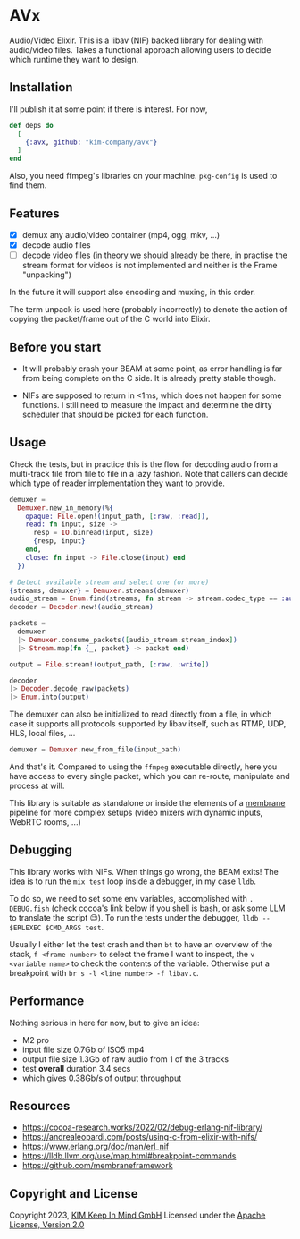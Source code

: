 # AVx
Audio/Video Elixir. This is a libav (NIF) backed library for dealing with audio/video files. Takes
a functional approach allowing users to decide which runtime they want to design.

## Installation
I'll publish it at some point if there is interest. For now,

```elixir
def deps do
  [
    {:avx, github: "kim-company/avx"}
  ]
end
```

Also, you need ffmpeg's libraries on your machine. `pkg-config` is used to find them.

## Features
- [x] demux any audio/video container (mp4, ogg, mkv, ...)
- [x] decode audio files
- [ ] decode video files (in theory we should already be there, in practise the stream format for videos is not implemented and neither is the Frame "unpacking")

In the future it will support also encoding and muxing, in this order.

The term unpack is used here (probably incorrectly) to denote the action of
copying the packet/frame out of the C world into Elixir.

## Before you start
- It will probably crash your BEAM at some point, as error handling is far from being complete on the C side. It is already pretty stable though.

- NIFs are supposed to return in <1ms, which does not happen for some functions. I still
need to measure the impact and determine the dirty scheduler that should be picked for each
function.

## Usage
Check the tests, but in practice this is the flow for decoding audio from a
multi-track file from file to file in a lazy fashion. Note that callers can
decide which type of reader implementation they want to provide.

```elixir
demuxer =
  Demuxer.new_in_memory(%{
    opaque: File.open!(input_path, [:raw, :read]),
    read: fn input, size ->
      resp = IO.binread(input, size)
      {resp, input}
    end,
    close: fn input -> File.close(input) end
  })

# Detect available stream and select one (or more)
{streams, demuxer} = Demuxer.streams(demuxer)
audio_stream = Enum.find(streams, fn stream -> stream.codec_type == :audio end)
decoder = Decoder.new!(audio_stream)

packets =
  demuxer
  |> Demuxer.consume_packets([audio_stream.stream_index])
  |> Stream.map(fn {_, packet} -> packet end)

output = File.stream!(output_path, [:raw, :write])

decoder
|> Decoder.decode_raw(packets)
|> Enum.into(output)
```

The demuxer can also be initialized to read directly from a file, in which
case it supports all protocols supported by libav itself, such as RTMP, UDP, HLS, local files, ...
```elixir
demuxer = Demuxer.new_from_file(input_path)
```
And that's it. Compared to using the `ffmpeg` executable directly, here you have access
to every single packet, which you can re-route, manipulate and process at will.

This library is suitable as standalone or inside the elements of a [membrane](https://github.com/membraneframework)
pipeline for more complex setups (video mixers with dynamic inputs, WebRTC rooms, ...)

## Debugging
This library works with NIFs. When things go wrong, the BEAM exits!
The idea is to run the `mix test` loop inside a debugger, in my case `lldb`.

To do so, we need to set some env variables, accomplished with `. DEBUG.fish` (check cocoa's link below if you shell is bash, or ask some LLM to translate the script 😉).
To run the tests under the debugger, `lldb -- $ERLEXEC $CMD_ARGS test`.

Usually I either let the test crash and then `bt` to have an overview of the stack, `f <frame number>` to select the frame I want to inspect,
the `v <variable name>` to check the contents of the variable. Otherwise put a breakpoint with `br s -l <line number> -f libav.c`.

## Performance
Nothing serious in here for now, but to give an idea:
- M2 pro
- input file size 0.7Gb of ISO5 mp4
- output file size 1.3Gb of raw audio from 1 of the 3 tracks
- test **overall** duration 3.4 secs
- which gives 0.38Gb/s of output throughput

## Resources
- https://cocoa-research.works/2022/02/debug-erlang-nif-library/
- https://andrealeopardi.com/posts/using-c-from-elixir-with-nifs/
- https://www.erlang.org/doc/man/erl_nif
- https://lldb.llvm.org/use/map.html#breakpoint-commands
- https://github.com/membraneframework

## Copyright and License
Copyright 2023, [KIM Keep In Mind GmbH](https://www.keepinmind.info/)
Licensed under the [Apache License, Version 2.0](LICENSE)


